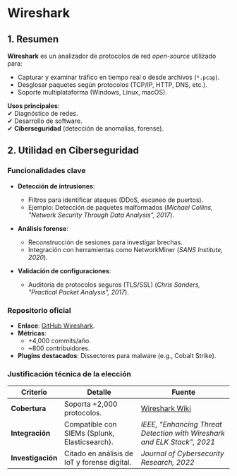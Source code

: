 
# Wireshark
## 1. Resumen  
**Wireshark** es un analizador de protocolos de red *open-source* utilizado para:  
- Capturar y examinar tráfico en tiempo real o desde archivos (`*.pcap`).  
- Desglosar paquetes según protocolos (TCP/IP, HTTP, DNS, etc.).  
- Soporte multiplataforma (Windows, Linux, macOS).  

**Usos principales**:  
✔ Diagnóstico de redes.  
✔ Desarrollo de software.  
✔ **Ciberseguridad** (detección de anomalías, forense).  
## 2. Utilidad en Ciberseguridad  
### **Funcionalidades clave**  
- **Detección de intrusiones**:  
  - Filtros para identificar ataques (DDoS, escaneo de puertos).  
  - Ejemplo: Detección de paquetes malformados (*Michael Collins, "Network Security Through Data Analysis", 2017*).  

- **Análisis forense**:  
  - Reconstrucción de sesiones para investigar brechas.  
  - Integración con herramientas como NetworkMiner (*SANS Institute, 2020*).  

- **Validación de configuraciones**:  
  - Auditoría de protocolos seguros (TLS/SSL) (*Chris Sanders, "Practical Packet Analysis", 2017*).  

### **Repositorio oficial**  
- **Enlace**: [GitHub Wireshark](https://github.com/wireshark/wireshark).  
- **Métricas**:  
  - +4,000 commits/año.  
  - ~800 contribuidores.  
- **Plugins destacados**: Dissectores para malware (e.g., Cobalt Strike).  

### **Justificación técnica de la elección**  
| Criterio          | Detalle                                                                 | Fuente                                                                 |
|-------------------|-------------------------------------------------------------------------|------------------------------------------------------------------------|
| **Cobertura**     | Soporta +2,000 protocolos.                                             | [Wireshark Wiki](https://wiki.wireshark.org/ProtocolReference)         |
| **Integración**   | Compatible con SIEMs (Splunk, Elasticsearch).                          | *IEEE, "Enhancing Threat Detection with Wireshark and ELK Stack", 2021*|
| **Investigación** | Citado en análisis de IoT y forense digital.                           | *Journal of Cybersecurity Research, 2022*                              |